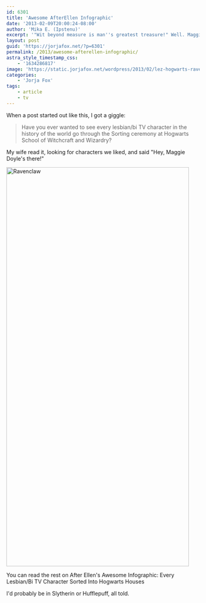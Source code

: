 ```yaml
---
id: 6301
title: 'Awesome AfterEllen Infographic'
date: '2013-02-09T20:00:24-08:00'
author: 'Mika E. (Ipstenu)'
excerpt: '"Wit beyond measure is man''s greatest treasure!" Well. Maggie Doyle sure was witty!'
layout: post
guid: 'https://jorjafox.net/?p=6301'
permalink: /2013/awesome-afterellen-infographic/
astra_style_timestamp_css:
    - '1634286817'
image: 'https://static.jorjafox.net/wordpress/2013/02/lez-hogwarts-ravenclaw.png'
categories:
    - 'Jorja Fox'
tags:
    - article
    - tv
---
```


When a post started out like this, I got a giggle:
<blockquote>Have you ever wanted to see every lesbian/bi TV character in the history of the world go through the Sorting ceremony at Hogwarts School of Witchcraft and Wizardry?</blockquote>
My wife read it, looking for characters we liked, and said "Hey, Maggie Doyle's there!"

<a href="//static.jorjafox.net/wordpress/2013/02/lez-hogwarts-ravenclaw.png"><img class="aligncenter size-large wp-image-6302" alt="Ravenclaw" src="//static.jorjafox.net/wordpress/2013/02/lez-hogwarts-ravenclaw.png" width="476" height="1040" /></a>

You can read the rest on After Ellen's Awesome Infographic: Every Lesbian/Bi TV Character Sorted Into Hogwarts Houses

I'd probably be in Slytherin or Hufflepuff, all told.